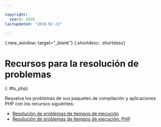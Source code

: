 ```yaml
---

copyright:
  years: 2018
lastupdated: "2018-02-22"

---
```


{:new_window: target="_blank"}
{:shortdesc: .shortdesc}

# Recursos para la resolución de problemas
{: #ts_php}

Resuelva los problemas de sus paquetes de compilación y aplicaciones PHP con los recursos siguientes:

* [Resolución de problemas de tiempos de ejecución](../common/ts_runtimes.html#runtimes)
* [Resolución de problemas de tiempos de ejecución: PHP](../common/ts_runtimes.html#ts_php)
